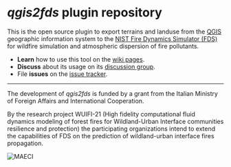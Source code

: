 # *qgis2fds* plugin repository

This is the open source plugin to export terrains and landuse from the [QGIS](http://www.qgis.org) geographic information system to the [NIST Fire Dynamics Simulator (FDS)](https://pages.nist.gov/fds-smv/) for wildfire simulation and atmospheric dispersion of fire pollutants.

 * **Learn** how to use this tool on the [wiki pages](https://github.com/firetools/qgis2fds/wiki).
 * **Discuss** about its usage on its [discussion group](https://groups.google.com/g/qgis2fds).
 * File **issues** on the [issue tracker](https://github.com/firetools/qgis2fds/issues). 
 
---

The development of *qgis2fds* is funded by a grant from the Italian Ministry of Foreign Affairs and International Cooperation.

By the research project WUIFI-21 (High fidelity computational fluid dynamics modeling of forest fires for Wildland-Urban Interface communities resilience and protection) the participating organizations intend to extend the capabilities of FDS on the prediction of wildland-urban interface fires propagation.

![MAECI](https://github.com/firetools/qgis2fds/wiki/images/MAECI.png)
